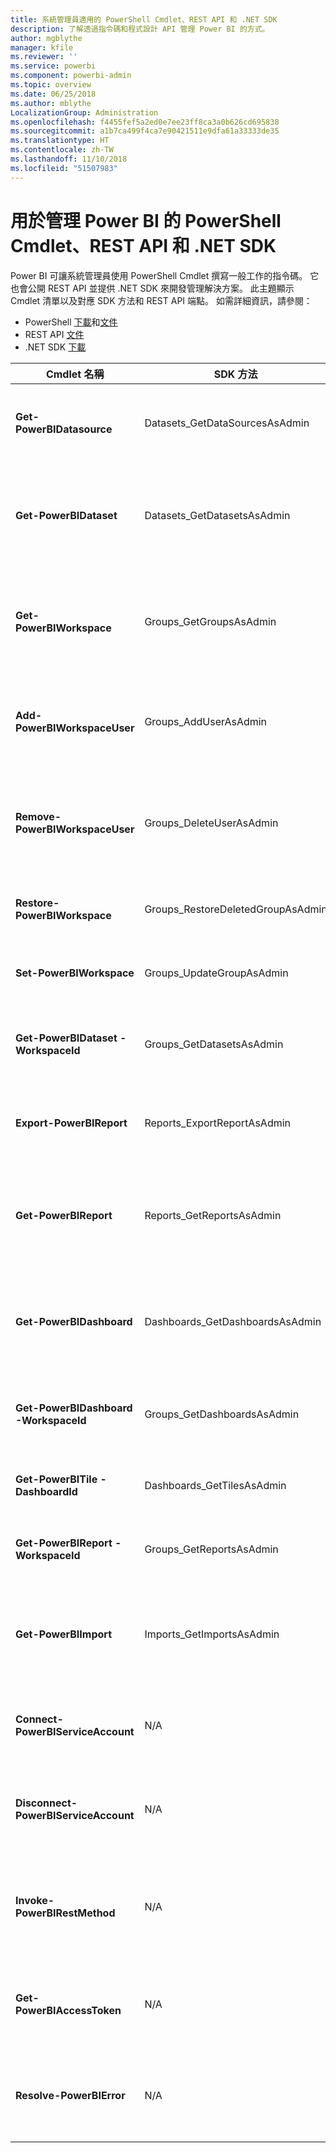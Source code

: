 ```yaml
---
title: 系統管理員適用的 PowerShell Cmdlet、REST API 和 .NET SDK
description: 了解透過指令碼和程式設計 API 管理 Power BI 的方式。
author: mgblythe
manager: kfile
ms.reviewer: ''
ms.service: powerbi
ms.component: powerbi-admin
ms.topic: overview
ms.date: 06/25/2018
ms.author: mblythe
LocalizationGroup: Administration
ms.openlocfilehash: f4455fef5a2ed0e7ee23ff8ca3a0b626cd695838
ms.sourcegitcommit: a1b7ca499f4ca7e90421511e9dfa61a33333de35
ms.translationtype: HT
ms.contentlocale: zh-TW
ms.lasthandoff: 11/10/2018
ms.locfileid: "51507983"
---
```

# <a name="powershell-cmdlets-rest-apis-and-net-sdk-for-power-bi-administration"></a>用於管理 Power BI 的 PowerShell Cmdlet、REST API 和 .NET SDK
Power BI 可讓系統管理員使用 PowerShell Cmdlet 撰寫一般工作的指令碼。 它也會公開 REST API 並提供 .NET SDK 來開發管理解決方案。 此主題顯示 Cmdlet 清單以及對應 SDK 方法和 REST API 端點。 如需詳細資訊，請參閱：

  - PowerShell [下載](https://www.powershellgallery.com/packages/MicrosoftPowerBIMgmt/)和[文件](https://docs.microsoft.com/powershell/power-bi/overview?view=powerbi-ps)
  - REST API [文件](https://docs.microsoft.com/rest/api/power-bi/admin)
  - .NET SDK [下載](https://www.nuget.org/packages/Microsoft.PowerBI.Api/) 


| **Cmdlet 名稱** | **SDK 方法** | **REST API 端點** | **描述** |
| --- | --- | --- | --- |
| **Get-PowerBIDatasource** | Datasets\_GetDataSourcesAsAdmin | /v1.0/myorg/admin/datasets/{datasetkey}/datasources | 取得指定資料集的資料來源。 |
| **Get-PowerBIDataset** | Datasets\_GetDatasetsAsAdmin | /v1.0/myorg/admin/datasets | 取得 Power BI 租用戶中的完整資料集清單。 |
| **Get-PowerBIWorkspace** | Groups\_GetGroupsAsAdmin | /v1.0/myorg/admin/groups | 取得 Power BI 租用戶中的完整工作區清單。 |
| **Add-PowerBIWorkspaceUser** | Groups\_AddUserAsAdmin | /v1.0/myorg/admin/groups/{groupId}/users | 將使用者新增為指定工作區的成員。 |
| **Remove-PowerBIWorkspaceUser** | Groups\_DeleteUserAsAdmin | /v1.0/myorg/admin/groups/{groupId}/users/{user} | 從指定工作區的成員資格清單中移除使用者。 |
| **Restore-PowerBIWorkspace** | Groups\_RestoreDeletedGroupAsAdmin | /v1.0/myorg/admin/groups/{groupId}/restore | 還原已刪除的工作區。 |
| **Set-PowerBIWorkspace** | Groups\_UpdateGroupAsAdmin | /v1.0/myorg/admin/groups/{groupId} | 更新指定工作區的屬性。 |
| **Get-PowerBIDataset -WorkspaceId** | Groups\_GetDatasetsAsAdmin | /v1.0/myorg/admin/groups/{group\_id}/datasets | 取得指定工作區內的資料集。 |
| **Export-PowerBIReport** | Reports\_ExportReportAsAdmin | N/A | 將指定的報表匯出至本機檔案。 |
| **Get-PowerBIReport** | Reports\_GetReportsAsAdmin | /v1.0/myorg/admin/reports | 取得 Power BI 租用戶中的完整報表清單。 |
| **Get-PowerBIDashboard** | Dashboards\_GetDashboardsAsAdmin | /v1.0/myorg/admin/dashboards | 取得 Power BI 租用戶中的完整儀表板清單。 |
| **Get-PowerBIDashboard -WorkspaceId** | Groups\_GetDashboardsAsAdmin | /v1.0/myorg/admin/groups/{group\_id}/dashboards | 取得指定工作區內的儀表板。 |
| **Get-PowerBITile -DashboardId** | Dashboards\_GetTilesAsAdmin | /v1.0/myorg/admin/dashboards/{dashboard\_id}/tiles | 取得指定儀表板的圖格。 |
| **Get-PowerBIReport -WorkspaceId** | Groups\_GetReportsAsAdmin | /v1.0/myorg/admin/groups/{group\_id}/reports | 取得指定工作區內的報表。 |
| **Get-PowerBIImport** | Imports\_GetImportsAsAdmin | /v1.0/myorg/admin/imports | 取得 Power BI 租用戶中的完整匯入清單。 |
| **Connect-PowerBIServiceAccount** | N/A | N/A | 登入 Power BI 並啟動工作階段。 |
| **Disconnect-PowerBIServiceAccount** | N/A | N/A | 登出 Power BI 並關閉現有工作階段。 |
| **Invoke-PowerBIRestMethod** | N/A | N/A | 將任意 REST API 呼叫傳送給 Power BI。 |
| **Get-PowerBIAccessToken** | N/A | N/A | 取得工作階段中的 Power BI 存取權杖。 |
| **Resolve-PowerBIError** | N/A | N/A | 取得 Cmdlet 呼叫失敗的詳細錯誤資訊。 |